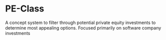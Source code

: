 # PE-Class
A concept system to filter through potential private equity investments to determine most appealing options. Focused primarily on software company investments
